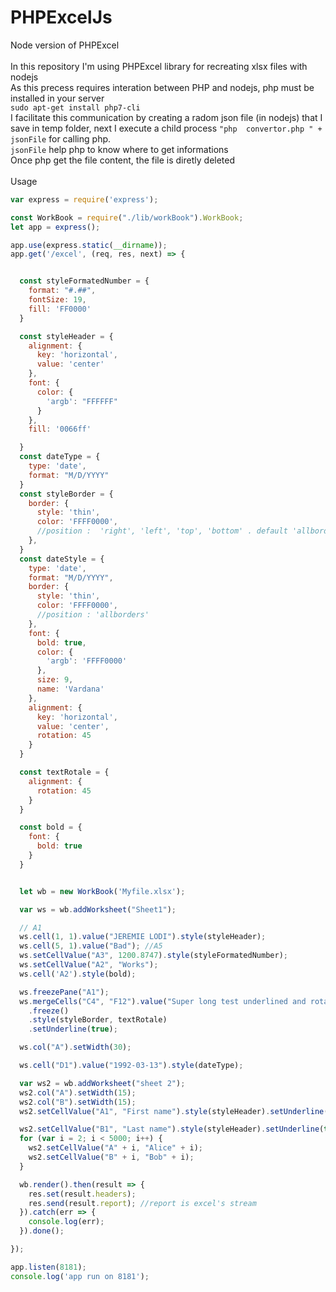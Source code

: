 # PHPExcelJs
Node version of PHPExcel
<br/><br/>
In this repository I'm using PHPExcel library for recreating xlsx files with nodejs
<br/>
As this precess requires interation between PHP and nodejs, php must be installed in your server <br/>
```sudo apt-get install php7-cli```
<br>
I facilitate this communication by creating a radom json file (in nodejs) that I save in temp folder, next I execute a child process 
```"php  convertor.php " + jsonFile``` for calling php.
<br> ```jsonFile``` help php to know where to get informations
<br> Once php get the file content, the file is diretly deleted
<br/><br/>
Usage

```js
var express = require('express');

const WorkBook = require("./lib/workBook").WorkBook;
let app = express();

app.use(express.static(__dirname));
app.get('/excel', (req, res, next) => {


  const styleFormatedNumber = {
    format: "#.##",
    fontSize: 19,
    fill: 'FF0000'
  }

  const styleHeader = {
    alignment: {
      key: 'horizontal',
      value: 'center'
    },
    font: {
      color: {
        'argb': "FFFFFF"
      }
    },
    fill: '0066ff'

  }
  const dateType = {
    type: 'date',
    format: "M/D/YYYY"
  }
  const styleBorder = {
    border: {
      style: 'thin',
      color: 'FFFF0000',
      //position :  'right', 'left', 'top', 'bottom' . default 'allborders'
    },
  }
  const dateStyle = {
    type: 'date',
    format: "M/D/YYYY",
    border: {
      style: 'thin',
      color: 'FFFF0000',
      //position : 'allborders'
    },
    font: {
      bold: true,
      color: {
        'argb': 'FFFF0000'
      },
      size: 9,
      name: 'Vardana'
    },
    alignment: {
      key: 'horizontal',
      value: 'center',
      rotation: 45
    }
  }

  const textRotale = {
    alignment: {
      rotation: 45
    }
  }

  const bold = {
    font: {
      bold: true
    }
  }


  let wb = new WorkBook('Myfile.xlsx');

  var ws = wb.addWorksheet("Sheet1");

  // A1
  ws.cell(1, 1).value("JEREMIE LODI").style(styleHeader);
  ws.cell(5, 1).value("Bad"); //A5
  ws.setCellValue("A3", 1200.8747).style(styleFormatedNumber);
  ws.setCellValue("A2", "Works");
  ws.cell('A2').style(bold);

  ws.freezePane("A1");
  ws.mergeCells("C4", "F12").value("Super long test underlined and rotated")
    .freeze()
    .style(styleBorder, textRotale)
    .setUnderline(true);

  ws.col("A").setWidth(30);

  ws.cell("D1").value("1992-03-13").style(dateType);

  var ws2 = wb.addWorksheet("sheet 2");
  ws2.col("A").setWidth(15);
  ws2.col("B").setWidth(15);
  ws2.setCellValue("A1", "First name").style(styleHeader).setUnderline(true);

  ws2.setCellValue("B1", "Last name").style(styleHeader).setUnderline(true);
  for (var i = 2; i < 5000; i++) {
    ws2.setCellValue("A" + i, "Alice" + i);
    ws2.setCellValue("B" + i, "Bob" + i);
  }

  wb.render().then(result => {
    res.set(result.headers);
    res.send(result.report); //report is excel's stream
  }).catch(err => {
    console.log(err);
  }).done();

});

app.listen(8181);
console.log('app run on 8181');
```